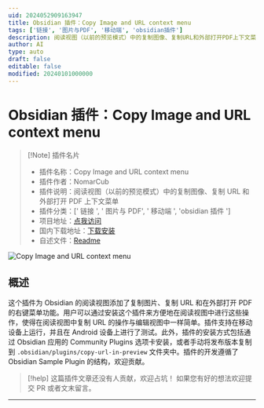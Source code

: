 ```yaml
---
uid: 2024052909163947
title: Obsidian 插件：Copy Image and URL context menu
tags: ['链接', '图片与PDF', '移动端', 'obsidian插件']
description: 阅读视图（以前的预览模式）中的复制图像、复制URL和外部打开PDF上下文菜单
author: AI
type: auto
draft: false
editable: false
modified: 20240101000000
---
```


# Obsidian 插件：Copy Image and URL context menu

> [!Note] 插件名片
> - 插件名称：Copy Image and URL context menu
> - 插件作者：NomarCub
> - 插件说明：阅读视图（以前的预览模式）中的复制图像、复制 URL 和外部打开 PDF 上下文菜单
> - 插件分类：[' 链接 ', ' 图片与 PDF', ' 移动端 ', 'obsidian 插件 ']
> - 项目地址：[点我访问](https://github.com/NomarCub/obsidian-copy-url-in-preview)
> - 国内下载地址：[下载安装](https://pkmer.cn/products/plugin/pluginMarket/?copy-url-in-preview)
> - 自述文件：[Readme](https://ghproxy.net/https://raw.githubusercontent.com/NomarCub/obsidian-copy-url-in-preview/main/README.md)

![Copy Image and URL context menu](https://cdn.pkmer.cn/covers/copy-url-in-preview.gif!pkmer)

## 概述

这个插件为 Obsidian 的阅读视图添加了复制图片、复制 URL 和在外部打开 PDF 的右键菜单功能。用户可以通过安装这个插件来方便地在阅读视图中进行这些操作，使得在阅读视图中复制 URL 的操作与编辑视图中一样简单。插件支持在移动设备上运行，并且在 Android 设备上进行了测试。此外，插件的安装方式包括通过 Obsidian 应用的 Community Plugins 选项卡安装，或者手动将发布版本复制到 `.obsidian/plugins/copy-url-in-preview` 文件夹中。插件的开发遵循了 Obsidian Sample Plugin 的结构，欢迎贡献。

> [!help]
> 这篇插件文章还没有人贡献，欢迎占坑！
> 如果您有好的想法欢迎提交 PR 或者文末留言。

---



